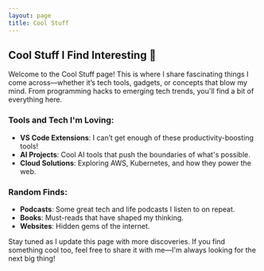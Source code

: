 ```yaml
---
layout: page
title: Cool Stuff
---
```


## Cool Stuff I Find Interesting 🌟

Welcome to the Cool Stuff page! This is where I share fascinating things I come across—whether it’s tech tools, gadgets, or concepts that blow my mind. From programming hacks to emerging tech trends, you'll find a bit of everything here.

### Tools and Tech I'm Loving:
- **VS Code Extensions**: I can’t get enough of these productivity-boosting tools!
- **AI Projects**: Cool AI tools that push the boundaries of what's possible.
- **Cloud Solutions**: Exploring AWS, Kubernetes, and how they power the web.

### Random Finds:
- **Podcasts**: Some great tech and life podcasts I listen to on repeat.
- **Books**: Must-reads that have shaped my thinking.
- **Websites**: Hidden gems of the internet.

Stay tuned as I update this page with more discoveries. If you find something cool too, feel free to share it with me—I'm always looking for the next big thing!

